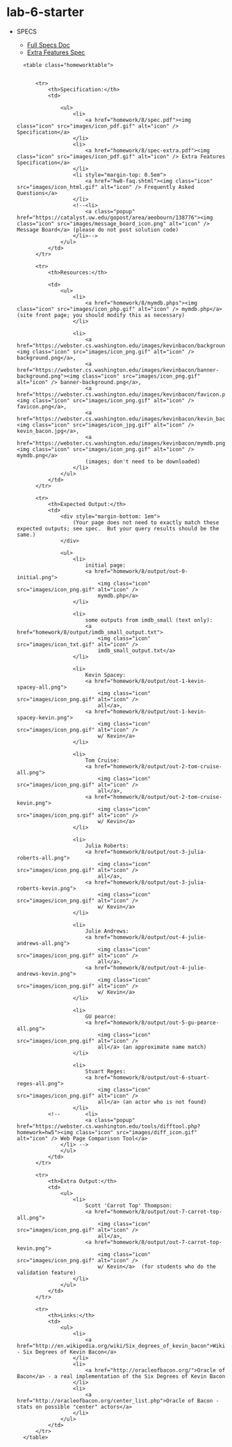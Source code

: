 # lab-6-starter
	
* SPECS
	* [Full Specs Doc](http://courses.cs.washington.edu/courses/cse154/16au/homework/8/spec.pdf)
	* [Extra Features Spec](http://courses.cs.washington.edu/courses/cse154/16au/homework/8/spec-extra.pdf)	
	
	<div id="hw7" class="assignmentarea delayed" >
		<span class="showdate" style="display: none">Week8 Fri 1:00 PM</span>

		<table class="homeworktable">

            
			<tr>
				<th>Specification:</th>
				<td>

					<ul>
						<li>
							<a href="homework/8/spec.pdf"><img class="icon" src="images/icon_pdf.gif" alt="icon" /> Specification</a>
						</li>
						<li>
							<a href="homework/8/spec-extra.pdf"><img class="icon" src="images/icon_pdf.gif" alt="icon" /> Extra Features Specification</a>
						</li>
						<li style="margin-top: 0.5em">
							<a href="hw8-faq.shtml"><img class="icon" src="images/icon_html.gif" alt="icon" /> Frequently Asked Questions</a>
						</li>
						<!--<li>
							<a class="popup" href="https://catalyst.uw.edu/gopost/area/aeobourn/138776"><img class="icon" src="images/message_board_icon.png" alt="icon" /> Message Board</a> (please do not post solution code)
						</li>-->
					</ul>
				</td>
			</tr>

			<tr>
				<th>Resources:</th>

				<td>
					<ul>
						<li>
							<a href="homework/8/mymdb.phps"><img class="icon" src="images/icon_php.gif" alt="icon" /> mymdb.php</a> (site front page; you should modify this as necessary)
						</li>

						<li>
							<a href="https://webster.cs.washington.edu/images/kevinbacon/background.png"><img class="icon" src="images/icon_png.gif" alt="icon" /> background.png</a>,
							<a href="https://webster.cs.washington.edu/images/kevinbacon/banner-background.png"><img class="icon" src="images/icon_png.gif" alt="icon" /> banner-background.png</a>,
							<a href="https://webster.cs.washington.edu/images/kevinbacon/favicon.png"><img class="icon" src="images/icon_png.gif" alt="icon" /> favicon.png</a>,
							<a href="https://webster.cs.washington.edu/images/kevinbacon/kevin_bacon.jpg"><img class="icon" src="images/icon_jpg.gif" alt="icon" /> kevin_bacon.jpg</a>,
							<a href="https://webster.cs.washington.edu/images/kevinbacon/mymdb.png"><img class="icon" src="images/icon_png.gif" alt="icon" /> mymdb.png</a>
							(images; don't need to be downloaded)
						</li>
					</ul>
				</td>
			</tr>

			<tr>
				<th>Expected Output:</th>
				<td>
					<div style="margin-bottom: 1em">
						(Your page does not need to exactly match these expected outputs; see spec.  But your query results should be the same.)
					</div>

					<ul>
						<li>
							initial page:
							<a href="homework/8/output/out-0-initial.png">
								<img class="icon" src="images/icon_png.gif" alt="icon" />
								mymdb.php</a>
						</li>

						<li>
							some outputs from imdb_small (text only):
							<a href="homework/8/output/imdb_small_output.txt">
								<img class="icon" src="images/icon_txt.gif" alt="icon" />
								imdb_small_output.txt</a>
						</li>

						<li>
							Kevin Spacey:
							<a href="homework/8/output/out-1-kevin-spacey-all.png">
								<img class="icon" src="images/icon_png.gif" alt="icon" />
								all</a>,
							<a href="homework/8/output/out-1-kevin-spacey-kevin.png">
								<img class="icon" src="images/icon_png.gif" alt="icon" />
								w/ Kevin</a>
						</li>

						<li>
							Tom Cruise:
							<a href="homework/8/output/out-2-tom-cruise-all.png">
								<img class="icon" src="images/icon_png.gif" alt="icon" />
								all</a>,
							<a href="homework/8/output/out-2-tom-cruise-kevin.png">
								<img class="icon" src="images/icon_png.gif" alt="icon" />
								w/ Kevin</a>
						</li>

						<li>
							Julia Roberts:
							<a href="homework/8/output/out-3-julia-roberts-all.png">
								<img class="icon" src="images/icon_png.gif" alt="icon" />
								all</a>,
							<a href="homework/8/output/out-3-julia-roberts-kevin.png">
								<img class="icon" src="images/icon_png.gif" alt="icon" />
								w/ Kevin</a>
						</li>

						<li>
							Julie Andrews:
							<a href="homework/8/output/out-4-julie-andrews-all.png">
								<img class="icon" src="images/icon_png.gif" alt="icon" />
								all</a>,
							<a href="homework/8/output/out-4-julie-andrews-kevin.png">
								<img class="icon" src="images/icon_png.gif" alt="icon" />
								w/ Kevin</a>
						</li>

						<li>
							GU pearce:
							<a href="homework/8/output/out-5-gu-pearce-all.png">
								<img class="icon" src="images/icon_png.gif" alt="icon" />
								all</a> (an approximate name match)
						</li>

						<li>
							Stuart Reges:
							<a href="homework/8/output/out-6-stuart-reges-all.png">
								<img class="icon" src="images/icon_png.gif" alt="icon" />
								all</a> (an actor who is not found)
						</li>
				<!--		<li>
							<a class="popup" href="https://webster.cs.washington.edu/tools/difftool.php?homework=hw5"><img class="icon" src="images/diff_icon.gif" alt="icon" /> Web Page Comparison Tool</a>
					</li> -->
					</ul>
				</td>
			</tr>

			<tr>
				<th>Extra Output:</th>
				<td>
					<ul>
						<li>
							Scott 'Carrot Top' Thompson:
							<a href="homework/8/output/out-7-carrot-top-all.png">
								<img class="icon" src="images/icon_png.gif" alt="icon" />
								all</a>,
							<a href="homework/8/output/out-7-carrot-top-kevin.png">
								<img class="icon" src="images/icon_png.gif" alt="icon" />
								w/ Kevin</a>  (for students who do the validation feature)
						</li>
					</ul>
				</td>
			</tr>

			<tr>
				<th>Links:</th>
				<td>
					<ul>
						<li>
							<a href="http://en.wikipedia.org/wiki/Six_degrees_of_kevin_bacon">Wikipedia - Six Degrees of Kevin Bacon</a>
						</li>
						<li>
							<a href="http://oracleofbacon.org/">Oracle of Bacon</a> - a real implementation of the Six Degrees of Kevin Bacon
						</li>
						<li>
							<a href="http://oracleofbacon.org/center_list.php">Oracle of Bacon - stats on possible "center" actors</a>
						</li>
					</ul>
				</td>
			</tr>
		</table>
	</div>